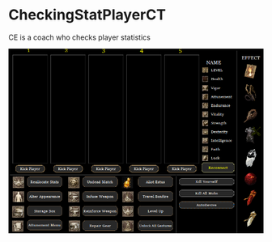 # CheckingStatPlayerCT
CE is a coach who checks player statistics

![screenshot](https://github.com/Azzekill-dll/CheckingStatPlayerCT/blob/main/image.png)
